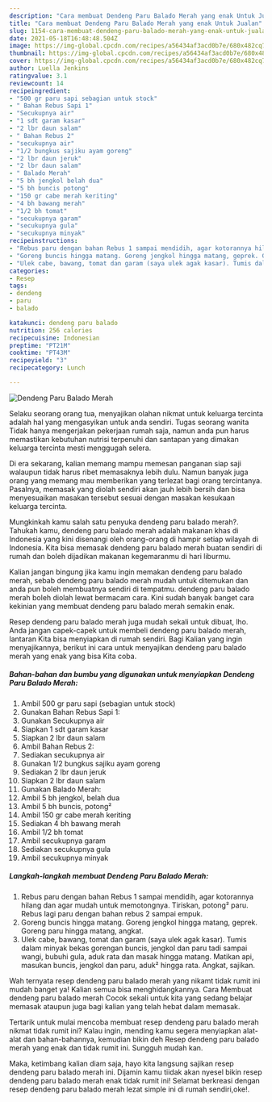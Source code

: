 ```yaml
---
description: "Cara membuat Dendeng Paru Balado Merah yang enak Untuk Jualan"
title: "Cara membuat Dendeng Paru Balado Merah yang enak Untuk Jualan"
slug: 1154-cara-membuat-dendeng-paru-balado-merah-yang-enak-untuk-jualan
date: 2021-05-18T16:48:48.504Z
image: https://img-global.cpcdn.com/recipes/a56434af3acd0b7e/680x482cq70/dendeng-paru-balado-merah-foto-resep-utama.jpg
thumbnail: https://img-global.cpcdn.com/recipes/a56434af3acd0b7e/680x482cq70/dendeng-paru-balado-merah-foto-resep-utama.jpg
cover: https://img-global.cpcdn.com/recipes/a56434af3acd0b7e/680x482cq70/dendeng-paru-balado-merah-foto-resep-utama.jpg
author: Luella Jenkins
ratingvalue: 3.1
reviewcount: 14
recipeingredient:
- "500 gr paru sapi sebagian untuk stock"
- " Bahan Rebus Sapi 1"
- "Secukupnya air"
- "1 sdt garam kasar"
- "2 lbr daun salam"
- " Bahan Rebus 2"
- "secukupnya air"
- "1/2 bungkus sajiku ayam goreng"
- "2 lbr daun jeruk"
- "2 lbr daun salam"
- " Balado Merah"
- "5 bh jengkol belah dua"
- "5 bh buncis potong"
- "150 gr cabe merah keriting"
- "4 bh bawang merah"
- "1/2 bh tomat"
- "secukupnya garam"
- "secukupnya gula"
- "secukupnya minyak"
recipeinstructions:
- "Rebus paru dengan bahan Rebus 1 sampai mendidih, agar kotorannya hilang dan agar mudah untuk memotongnya. Tiriskan, potong² paru. Rebus lagi paru dengan bahan rebus 2 sampai empuk."
- "Goreng buncis hingga matang. Goreng jengkol hingga matang, geprek. Goreng paru hingga matang, angkat."
- "Ulek cabe, bawang, tomat dan garam (saya ulek agak kasar). Tumis dalam minyak bekas gorengan buncis, jengkol dan paru tadi sampai wangi, bubuhi gula, aduk rata dan masak hingga matang. Matikan api, masukan buncis, jengkol dan paru, aduk² hingga rata. Angkat, sajikan."
categories:
- Resep
tags:
- dendeng
- paru
- balado

katakunci: dendeng paru balado 
nutrition: 256 calories
recipecuisine: Indonesian
preptime: "PT21M"
cooktime: "PT43M"
recipeyield: "3"
recipecategory: Lunch

---
```



![Dendeng Paru Balado Merah](https://img-global.cpcdn.com/recipes/a56434af3acd0b7e/680x482cq70/dendeng-paru-balado-merah-foto-resep-utama.jpg)

Selaku seorang orang tua, menyajikan olahan nikmat untuk keluarga tercinta adalah hal yang mengasyikan untuk anda sendiri. Tugas seorang  wanita Tidak hanya mengerjakan pekerjaan rumah saja, namun anda pun harus memastikan kebutuhan nutrisi terpenuhi dan santapan yang dimakan keluarga tercinta mesti menggugah selera.

Di era  sekarang, kalian memang mampu memesan panganan siap saji walaupun tidak harus ribet memasaknya lebih dulu. Namun banyak juga orang yang memang mau memberikan yang terlezat bagi orang tercintanya. Pasalnya, memasak yang diolah sendiri akan jauh lebih bersih dan bisa menyesuaikan masakan tersebut sesuai dengan masakan kesukaan keluarga tercinta. 



Mungkinkah kamu salah satu penyuka dendeng paru balado merah?. Tahukah kamu, dendeng paru balado merah adalah makanan khas di Indonesia yang kini disenangi oleh orang-orang di hampir setiap wilayah di Indonesia. Kita bisa memasak dendeng paru balado merah buatan sendiri di rumah dan boleh dijadikan makanan kegemaranmu di hari liburmu.

Kalian jangan bingung jika kamu ingin memakan dendeng paru balado merah, sebab dendeng paru balado merah mudah untuk ditemukan dan anda pun boleh membuatnya sendiri di tempatmu. dendeng paru balado merah boleh diolah lewat bermacam cara. Kini sudah banyak banget cara kekinian yang membuat dendeng paru balado merah semakin enak.

Resep dendeng paru balado merah juga mudah sekali untuk dibuat, lho. Anda jangan capek-capek untuk membeli dendeng paru balado merah, lantaran Kita bisa menyiapkan di rumah sendiri. Bagi Kalian yang ingin menyajikannya, berikut ini cara untuk menyajikan dendeng paru balado merah yang enak yang bisa Kita coba.

<!--inarticleads1-->

##### Bahan-bahan dan bumbu yang digunakan untuk menyiapkan Dendeng Paru Balado Merah:

1. Ambil 500 gr paru sapi (sebagian untuk stock)
1. Gunakan  Bahan Rebus Sapi 1:
1. Gunakan Secukupnya air
1. Siapkan 1 sdt garam kasar
1. Siapkan 2 lbr daun salam
1. Ambil  Bahan Rebus 2:
1. Sediakan secukupnya air
1. Gunakan 1/2 bungkus sajiku ayam goreng
1. Sediakan 2 lbr daun jeruk
1. Siapkan 2 lbr daun salam
1. Gunakan  Balado Merah:
1. Ambil 5 bh jengkol, belah dua
1. Ambil 5 bh buncis, potong²
1. Ambil 150 gr cabe merah keriting
1. Sediakan 4 bh bawang merah
1. Ambil 1/2 bh tomat
1. Ambil secukupnya garam
1. Sediakan secukupnya gula
1. Ambil secukupnya minyak




<!--inarticleads2-->

##### Langkah-langkah membuat Dendeng Paru Balado Merah:

1. Rebus paru dengan bahan Rebus 1 sampai mendidih, agar kotorannya hilang dan agar mudah untuk memotongnya. Tiriskan, potong² paru. Rebus lagi paru dengan bahan rebus 2 sampai empuk.
1. Goreng buncis hingga matang. Goreng jengkol hingga matang, geprek. Goreng paru hingga matang, angkat.
1. Ulek cabe, bawang, tomat dan garam (saya ulek agak kasar). Tumis dalam minyak bekas gorengan buncis, jengkol dan paru tadi sampai wangi, bubuhi gula, aduk rata dan masak hingga matang. Matikan api, masukan buncis, jengkol dan paru, aduk² hingga rata. Angkat, sajikan.




Wah ternyata resep dendeng paru balado merah yang nikamt tidak rumit ini mudah banget ya! Kalian semua bisa menghidangkannya. Cara Membuat dendeng paru balado merah Cocok sekali untuk kita yang sedang belajar memasak ataupun juga bagi kalian yang telah hebat dalam memasak.

Tertarik untuk mulai mencoba membuat resep dendeng paru balado merah nikmat tidak rumit ini? Kalau ingin, mending kamu segera menyiapkan alat-alat dan bahan-bahannya, kemudian bikin deh Resep dendeng paru balado merah yang enak dan tidak rumit ini. Sungguh mudah kan. 

Maka, ketimbang kalian diam saja, hayo kita langsung sajikan resep dendeng paru balado merah ini. Dijamin kamu tiidak akan nyesel bikin resep dendeng paru balado merah enak tidak rumit ini! Selamat berkreasi dengan resep dendeng paru balado merah lezat simple ini di rumah sendiri,oke!.

